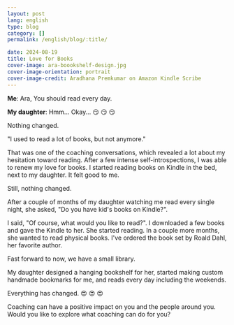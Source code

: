 ```yaml
---
layout: post
lang: english
type: blog
category: []
permalink: /english/blog/:title/

date: 2024-08-19
title: Love for Books
cover-image: ara-boookshelf-design.jpg
cover-image-orientation: portrait
cover-image-credit: Aradhana Premkumar on Amazon Kindle Scribe
---
```


**Me**: Ara, You should read every day.

**My daughter**: Hmm... Okay... 😏 😏 😏

Nothing changed.

"I used to read a lot of books, but not anymore."

That was one of the coaching conversations, which revealed a lot about my hesitation toward reading. After a few intense self-introspections, I was able to renew my love for books. I started reading books on Kindle in the bed, next to my daughter. It felt good to me.

Still, nothing changed.

After a couple of months of my daughter watching me read every single night, she asked, "Do you have kid's books on Kindle?".

I said, "Of course, what would you like to read?". I downloaded a few books and gave the Kindle to her. She started reading. In a couple more months, she wanted to read physical books. I've ordered the book set by Roald Dahl, her favorite author.

Fast forward to now, we have a small library.

My daughter designed a hanging bookshelf for her, started making custom handmade bookmarks for me, and reads every day including the weekends.

Everything has changed. 😍 😍 😍

Coaching can have a positive impact on you and the people around you. Would you like to explore what coaching can do for you?
